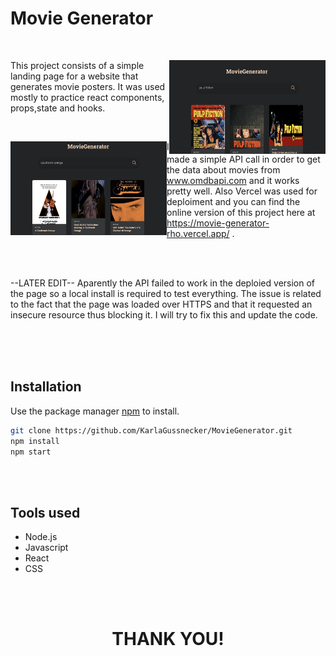 <!-- START doctoc generated TOC please keep comment here to allow auto update -->
<!-- DON'T EDIT THIS SECTION, INSTEAD RE-RUN doctoc TO UPDATE -->
<!-- END doctoc generated TOC please keep comment here to allow auto update -->

<h1>Movie Generator</h1>

<br>

<img src="https://github.com/KarlaGussnecker/MovieGenerator/blob/main/1.png" align="right"
     alt="" width="250" height="150">

This project consists of a simple landing page for a website that generates movie posters. It was used mostly to practice react components, props,state and hooks.

<br>

<img src="https://github.com/KarlaGussnecker/MovieGenerator/blob/main/2.png" align="left"
     alt="" width="250" height="150">

I made a simple API call in order to get the data about movies from www.omdbapi.com and it works pretty well. Also Vercel was used for deploiment and you can find the online version of this project here at https://movie-generator-rho.vercel.app/ .

<br>
<br>

--LATER EDIT--
Aparently the API failed to work in the deploied version of the page so a local install is required to test everything. The issue is related to the fact that the page was loaded over HTTPS and that it requested an insecure resource thus blocking it. I will try to fix this and update the code.</p>



<br/>
<br/>
<br/>

## Installation

Use the package manager [npm](https://www.npmjs.com) to install.

```bash
git clone https://github.com/KarlaGussnecker/MovieGenerator.git
npm install
npm start
```
<br/>
<br/>

## Tools used


* Node.js
* Javascript
* React
* CSS

<br/>
<br/>
<h1 align="center">THANK YOU!</h1>
